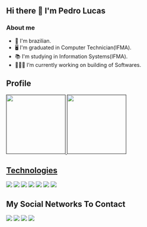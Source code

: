 ## Hi there 👋 I'm Pedro Lucas
  
### About me
- 🙂 I'm brazilian.
- 🖥️ I'm graduated in Computer Technician(IFMA).
- 📚 I'm studying in Information Systems(IFMA).
- 👨🏽‍💻 I’m currently working on building of Softwares.

## Profile
<div>
  <a href="">
  <img height="160em" src="https://github-readme-stats.vercel.app/api?username=pedrocslucas&show_icons=true&theme=dark"/>
  <img height="160em" src="https://github-readme-stats.vercel.app/api/top-langs/?username=pedrocslucas&layout=compact&langs_count=16&theme=dark"/>
</div>
  
## Technologies
<div>
  <a href="https://github.com/pedrocslucas/"><img src="https://img.shields.io/badge/Python-14354C?style=for-the-badge&logo=python&logoColor=white"></a>
  <a href="https://github.com/pedrocslucas/"><img src="https://img.shields.io/badge/C-00599C?style=for-the-badge&logo=c&logoColor=white"></a>
  <a href="https://github.com/pedrocslucas/"><img src="https://img.shields.io/badge/Java-ED8B00?style=for-the-badge&logo=java&logoColor=white"></a>
  <a href="https://github.com/pedrocslucas/"><img src="https://img.shields.io/badge/PHP-777BB4?style=for-the-badge&logo=php&logoColor=white"></a>
  <a href="https://github.com/pedrocslucas/"><img src="https://img.shields.io/badge/HTML-239120?style=for-the-badge&logo=html5&logoColor=white"></a>
  <a href="https://github.com/pedrocslucas/"><img src="https://img.shields.io/badge/CSS-239120?&style=for-the-badge&logo=css3&logoColor=white"></a>
  <a href="https://github.com/pedrocslucas/"><img src="https://img.shields.io/badge/JavaScript-F7DF1E?style=for-the-badge&logo=javascript&logoColor=black"></a>
</div>
  
## My Social Networks To Contact
<div>
  <a href="mailto:lucassilvach33r@gmail.com"><img src="https://img.shields.io/badge/Gmail-D14836?style=for-the-badge&logo=gmail&logoColor=white" target="_blank"></a>
  <a href="https://www.linkedin.com/in/pedrocslucas/"><img src="https://img.shields.io/badge/LinkedIn-0077B5?style=for-the-badge&logo=linkedin&logoColor=white" target="_blank"></a>
  <a href="https://www.instagram.com/pedrocslucas/"><img src="https://img.shields.io/badge/Instagram-E4405F?style=for-the-badge&logo=instagram&logoColor=white" target="_blank"></a>
  <a href="https://twitter.com/pedrocslucas"><img src="https://img.shields.io/badge/Twitter-1DA1F2?style=for-the-badge&logo=twitter&logoColor=white" target="_blank"></a>
</div>

